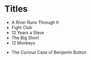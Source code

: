 # Titles

- A River Runs Through It
- Fight Club
- 12 Years a Slave
- The Big Short
- 12 Monkeys

* The Curious Case of Benjamin Button
